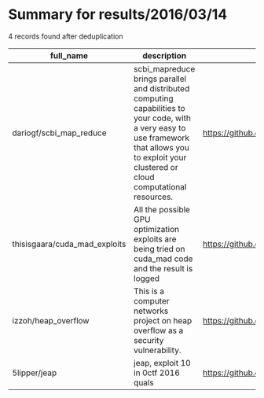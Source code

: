 
# Summary for results/2016/03/14
    
4 records found after deduplication

| full_name | description | html_url | matched_list | matched_count | pushed_at | size | stargazers_count | language | forks_count | vul_ids |
|-------------------------------|---------------------------------------------------------------------------------------------------------------------------------------------------------------------------------------------------|--------------------------------------------------|-------------------|-----------------|---------------------------|--------|--------------------|------------|---------------|-----------|
| dariogf/scbi_map_reduce | scbi_mapreduce brings parallel and distributed computing capabilities to your code, with a very easy to use framework that allows you to exploit your clustered or cloud computational resources. | https://github.com/dariogf/scbi_map_reduce | ['exploit'] | 1 | 2016-03-14 09:39:31+00:00 | 757 | 4 | Ruby | 0 | [] |
| thisisgaara/cuda_mad_exploits | All the possible GPU optimization exploits are being tried on cuda_mad code and the result is logged | https://github.com/thisisgaara/cuda_mad_exploits | ['exploit'] | 1 | 2016-03-14 18:08:35+00:00 | 18953 | 0 | Cuda | 0 | [] |
| izzoh/heap_overflow | This is a computer networks project on heap overflow as a security vulnerability. | https://github.com/izzoh/heap_overflow | ['heap overflow'] | 1 | 2016-03-14 11:20:34+00:00 | 545 | 1 | C | 0 | [] |
| 5lipper/jeap | jeap, exploit 10 in 0ctf 2016 quals | https://github.com/5lipper/jeap | ['exploit'] | 1 | 2016-03-14 22:35:20+00:00 | 4 | 15 | C | 1 | [] |
